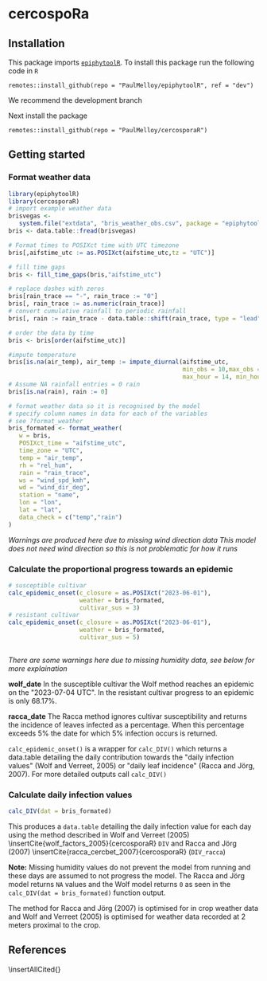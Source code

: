 # cercospoRa  

## Installation  

This package imports [`epiphytoolR`](https://github.com/PaulMelloy/epiphytoolR). 
To install this package run the following code in `R`
```
remotes::install_github(repo = "PaulMelloy/epiphytoolR", ref = "dev")
```
We recommend the development branch

Next install the package
```
remotes::install_github(repo = "PaulMelloy/cercosporaR")
```

## Getting started

### Format weather data  
```r
library(epiphytoolR)
library(cercosporaR)
# import example weather data
brisvegas <-
   system.file("extdata", "bris_weather_obs.csv", package = "epiphytoolR")
bris <- data.table::fread(brisvegas)

# Format times to POSIXct time with UTC timezone
bris[,aifstime_utc := as.POSIXct(aifstime_utc,tz = "UTC")]

# fill time gaps
bris <- fill_time_gaps(bris,"aifstime_utc")

# replace dashes with zeros
bris[rain_trace == "-", rain_trace := "0"]
bris[, rain_trace := as.numeric(rain_trace)]
# convert cumulative rainfall to periodic rainfall
bris[, rain := rain_trace - data.table::shift(rain_trace, type = "lead")][rain < 0, rain := rain_trace ]

# order the data by time
bris <- bris[order(aifstime_utc)]

#impute temperature
bris[is.na(air_temp), air_temp := impute_diurnal(aifstime_utc,
                                                 min_obs = 10,max_obs = 28,
                                                 max_hour = 14, min_hour = 5)]
# Assume NA rainfall entries = 0 rain
bris[is.na(rain), rain := 0]

# format weather data so it is recognised by the model
# specify column names in data for each of the variables 
# see ?format_weather
bris_formated <- format_weather(
   w = bris,
   POSIXct_time = "aifstime_utc",
   time_zone = "UTC",
   temp = "air_temp",
   rh = "rel_hum",
   rain = "rain_trace",
   ws = "wind_spd_kmh",
   wd = "wind_dir_deg",
   station = "name",
   lon = "lon",
   lat = "lat",
   data_check = c("temp","rain")
)
```
*Warnings are produced here due to missing wind direction data* 
*This model does not need wind direction so this is not problematic for how it runs*  

### Calculate the proportional progress towards an epidemic  
```r
# susceptible cultivar
calc_epidemic_onset(c_closure = as.POSIXct("2023-06-01"),
                    weather = bris_formated,
                    cultivar_sus = 3)
# resistant cultivar                    
calc_epidemic_onset(c_closure = as.POSIXct("2023-06-01"),
                    weather = bris_formated,
                    cultivar_sus = 5)                    
                    
```
*There are some warnings here due to missing humidity data, see below for more explaination*

**wolf_date**
In the susceptible cultivar the Wolf method reaches an epidemic on the "2023-07-04 UTC".
In the resistant cultivar progress to an epidemic is only 68.17%.  

**racca_date**
The Racca method ignores cultivar susceptibility and returns the incidence of leaves
infected as a percentage. 
When this percentage exceeds 5% the date for which 5% infection occurs is returned.  

`calc_epidemic_onset()` is a wrapper for `calc_DIV()` which returns a data.table 
detailing the daily contribution towards the "daily infection values" (Wolf and Verreet, 2005) or "daily leaf incidence" (Racca and Jörg, 2007).
For more detailed outputs call `calc_DIV()`

### Calculate daily infection values  
```r
calc_DIV(dat = bris_formated)
```
This produces a `data.table` detailing the daily infection value for each day using
the method described in Wolf and Verreet (2005) \insertCite{wolf_factors_2005}{cercosporaR} 
`DIV` and Racca and Jörg (2007) \insertCite{racca_cercbet_2007}{cercosporaR} (`DIV_racca`)

**Note:** Missing humidity values do not prevent the model from running and these
days are assumed to not progress the model. The Racca and Jörg model returns `NA` values 
and the Wolf model returns `0` as seen in the `calc_DIV(dat = bris_formated)` function 
output.  

The method for Racca and Jörg (2007) is optimised for in crop weather data and 
Wolf and Verreet (2005) is optimised for weather data recorded at 2 meters proximal 
to the crop.  

## References  
\insertAllCited{}

